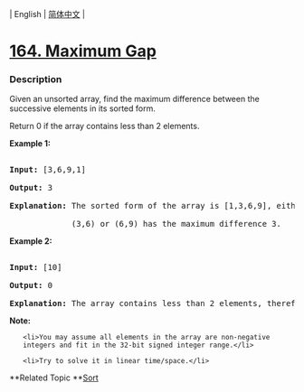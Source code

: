 | English | [简体中文](README.md) |

# [164. Maximum Gap](https://leetcode-cn.com/problems/maximum-gap)
 ### Description
<p>Given an unsorted array, find the maximum difference between the successive elements in its sorted form.</p>

<p>Return 0 if the array contains less than 2 elements.</p>

<p><strong>Example 1:</strong></p>

<pre>
<strong>Input:</strong> [3,6,9,1]
<strong>Output:</strong> 3
<strong>Explanation:</strong> The sorted form of the array is [1,3,6,9], either
&nbsp;            (3,6) or (6,9) has the maximum difference 3.</pre>

<p><strong>Example 2:</strong></p>

<pre>
<strong>Input:</strong> [10]
<strong>Output:</strong> 0
<strong>Explanation:</strong> The array contains less than 2 elements, therefore return 0.</pre>

<p><b>Note:</b></p>

<ul>
	<li>You may assume all elements in the array are non-negative integers and fit in the 32-bit signed integer range.</li>
	<li>Try to solve it in linear time/space.</li>
</ul>

**Related Topic	**[Sort](https://leetcode-cn.com/tag/sort) 
